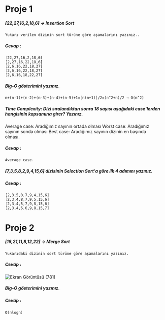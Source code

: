 # Proje 1
##### [22,27,16,2,18,6] -> Insertion Sort
    Yukarı verilen dizinin sort türüne göre aşamalarını yazınız..

##### Cevap :
    [22,27,16,2,18,6]
    [2,27,16,22,18,6]
    [2,6,16,22,18,27]
    [2,6,16,22,18,27]
    [2,6,16,18,22,27]


##### Big-O gösterimini yazınız.

    n+(n-1)+(n-2)+(n-3)+(n-4)+(n-5)+1=[n(n+1)]/2=(n^2+n)/2 → O(n^2)

##### Time Complexity: Dizi sıralandıktan sonra 18 sayısı aşağıdaki case'lerden hangisinin kapsamına girer? Yazınız.

Average case: Aradığımız sayının ortada olması
Worst case: Aradığımız sayının sonda olması
Best case: Aradığımız sayının dizinin en başında olması.

##### Cevap :
    Average case.

##### [7,3,5,8,2,9,4,15,6] dizisinin Selection Sort'a göre ilk 4 adımını yazınız.

##### Cevap :
    [2,3,5,8,7,9,4,15,6]
    [2,3,4,8,7,9,5,15,6]
    [2,3,4,5,7,9,8,15,6]
    [2,3,4,5,6,9,8,15,7]



# Proje 2

##### [16,21,11,8,12,22] -> Merge Sort 
    Yukarıdaki dizinin sort türüne göre aşamalarını yazınız.

##### Cevap :

![Ekran Görüntüsü (781)](https://github.com/zeynepsudey/sortprojects/assets/107553286/ce612e48-5437-4624-8ec8-6d22866b7c05)


##### Big-O gösterimini yazınız.
##### Cevap :
    O(nlogn)


